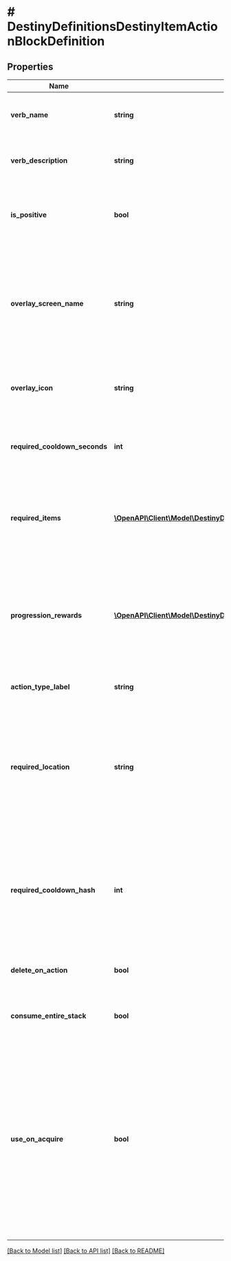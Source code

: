 # # DestinyDefinitionsDestinyItemActionBlockDefinition

## Properties

Name | Type | Description | Notes
------------ | ------------- | ------------- | -------------
**verb_name** | **string** | Localized text for the verb of the action being performed. | [optional]
**verb_description** | **string** | Localized text describing the action being performed. | [optional]
**is_positive** | **bool** | The content has this property, however it&#39;s not entirely clear how it is used. | [optional]
**overlay_screen_name** | **string** | If the action has an overlay screen associated with it, this is the name of that screen. Unfortunately, we cannot return the screen&#39;s data itself. | [optional]
**overlay_icon** | **string** | The icon associated with the overlay screen for the action, if any. | [optional]
**required_cooldown_seconds** | **int** | The number of seconds to delay before allowing this action to be performed again. | [optional]
**required_items** | [**\OpenAPI\Client\Model\DestinyDefinitionsDestinyItemActionRequiredItemDefinition[]**](DestinyDefinitionsDestinyItemActionRequiredItemDefinition.md) | If the action requires other items to exist or be destroyed, this is the list of those items and requirements. | [optional]
**progression_rewards** | [**\OpenAPI\Client\Model\DestinyDefinitionsDestinyProgressionRewardDefinition[]**](DestinyDefinitionsDestinyProgressionRewardDefinition.md) | If performing this action earns you Progression, this is the list of progressions and values granted for those progressions by performing this action. | [optional]
**action_type_label** | **string** | The internal identifier for the action. | [optional]
**required_location** | **string** | Theoretically, an item could have a localized string for a hint about the location in which the action should be performed. In practice, no items yet have this property. | [optional]
**required_cooldown_hash** | **int** | The identifier hash for the Cooldown associated with this action. We have not pulled this data yet for you to have more data to use for cooldowns. | [optional]
**delete_on_action** | **bool** | If true, the item is deleted when the action completes. | [optional]
**consume_entire_stack** | **bool** | If true, the entire stack is deleted when the action completes. | [optional]
**use_on_acquire** | **bool** | If true, this action will be performed as soon as you earn this item. Some rewards work this way, providing you a single item to pick up from a reward-granting vendor in-game and then immediately consuming itself to provide you multiple items. | [optional]

[[Back to Model list]](../../README.md#models) [[Back to API list]](../../README.md#endpoints) [[Back to README]](../../README.md)
